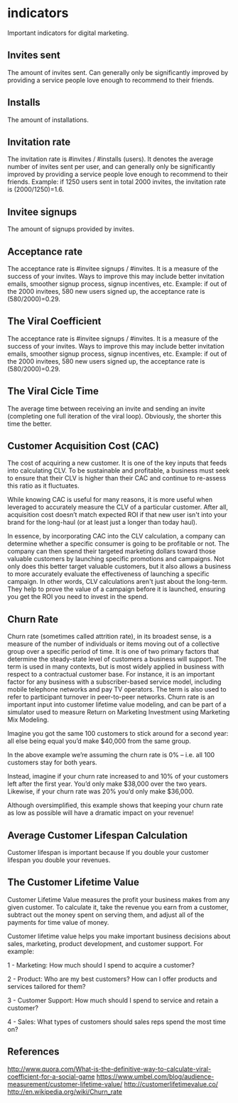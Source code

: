 indicators
==========
Important indicators for digital marketing.

Invites sent
-----
The amount of invites sent.
Can generally only be significantly improved by providing a service people love enough to recommend to their friends.

Installs
-----
The amount of installations.

Invitation rate
-----
The invitation rate is #invites / #installs (users). It denotes the average number of invites sent per user, and can generally only be significantly improved by providing a service people love enough to recommend to their friends. Example: if 1250 users sent in total 2000 invites, the invitation rate is (2000/1250)=1.6.


Invitee signups
-----
The amount of signups provided by invites.

Acceptance rate
-----
The acceptance rate is #invitee signups / #invites. It is a measure of the success of your invites. Ways to improve this may include better invitation emails, smoother signup process, signup incentives, etc. Example: if out of the 2000 invitees, 580 new users signed up, the acceptance rate is (580/2000)=0.29.

The Viral Coefficient
-----
The acceptance rate is #invitee signups / #invites. It is a measure of the success of your invites. Ways to improve this may include better invitation emails, smoother signup process, signup incentives, etc. Example: if out of the 2000 invitees, 580 new users signed up, the acceptance rate is (580/2000)=0.29.

The Viral Cicle Time
-----
The average time between receiving an invite and sending an invite (completing one full iteration of the viral loop). Obviously, the shorter this time the better. 

Customer Acquisition Cost (CAC)
----- 
The cost of acquiring a new customer. It is one of the key inputs that feeds into calculating CLV. To be sustainable and profitable, a business must seek to ensure that their CLV is higher than their CAC and continue to re-assess this ratio as it fluctuates. 

While knowing CAC is useful for many reasons, it is more useful when leveraged to accurately measure the CLV of a particular customer. After all, acquisition cost doesn’t match expected ROI if that new user isn't into your brand for the long-haul (or at least just a longer than today haul).

In essence, by incorporating CAC into the CLV calculation, a company can determine whether a specific consumer is going to be profitable or not. The company can then spend their targeted marketing dollars toward those valuable customers by launching specific promotions and campaigns. Not only does this better target valuable customers, but it also allows a business to more accurately evaluate the effectiveness of launching a specific campaign. In other words, CLV calculations aren't just about the long-term. They help to prove the value of a campaign before it is launched, ensuring you get the ROI you need to invest in the spend.

Churn Rate
-----
Churn rate (sometimes called attrition rate), in its broadest sense, is a measure of the number of individuals or items moving out of a collective group over a specific period of time. It is one of two primary factors that determine the steady-state level of customers a business will support. The term is used in many contexts, but is most widely applied in business with respect to a contractual customer base. For instance, it is an important factor for any business with a subscriber-based service model, including mobile telephone networks and pay TV operators. The term is also used to refer to participant turnover in peer-to-peer networks. Churn rate is an important input into customer lifetime value modeling, and can be part of a simulator used to measure Return on Marketing Investment using Marketing Mix Modeling.

Imagine you got the same 100 customers to stick around for a second year: all else being equal you’d make $40,000 from the same group.

In the above example we’re assuming the churn rate is 0% – i.e. all 100 customers stay for both years.

Instead, imagine if your churn rate increased to and 10% of your customers left after the first year. You’d only make $38,000 over the two years. Likewise, if your churn rate was 20% you’d only make $36,000.

Although oversimplified, this example shows that keeping your churn rate as low as possible will have a dramatic impact on your revenue!

Average Customer Lifespan Calculation
-----
Customer lifespan is important because If you double your customer lifespan you double your revenues. 

The Customer Lifetime Value
-----
Customer Lifetime Value measures the profit your business makes from any given customer.
To calculate it, take the revenue you earn from a customer, subtract out the money spent on serving them, and adjust all of the payments for time value of money.

Customer lifetime value helps you make important business decisions about sales, marketing, product development, and customer support. For example:

1 - Marketing:
How much should I spend to acquire a customer?

2 - Product:
Who are my best customers? How can I offer products and services tailored for them?

3 - Customer Support:
How much should I spend to service and retain a customer?

4 - Sales:
What types of customers should sales reps spend the most time on?


References
-----
http://www.quora.com/What-is-the-definitive-way-to-calculate-viral-coefficient-for-a-social-game
https://www.umbel.com/blog/audience-measurement/customer-lifetime-value/
http://customerlifetimevalue.co/
http://en.wikipedia.org/wiki/Churn_rate
